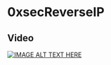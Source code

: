 # 0xsecReverseIP

## Video

[![IMAGE ALT TEXT HERE](https://i.ibb.co/QF6dGZzs/Capture.png)](https://www.youtube.com/watch?v=FbNS-l0gk2c)
